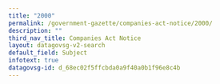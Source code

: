 ```yaml
---
title: "2000"
permalink: /government-gazette/companies-act-notice/2000/
description: ""
third_nav_title: Companies Act Notice
layout: datagovsg-v2-search
default_field: Subject
infotext: true
datagovsg-id: d_68ec02f5ffcbda0a9f40a0b1f96e8c4b
---
```

